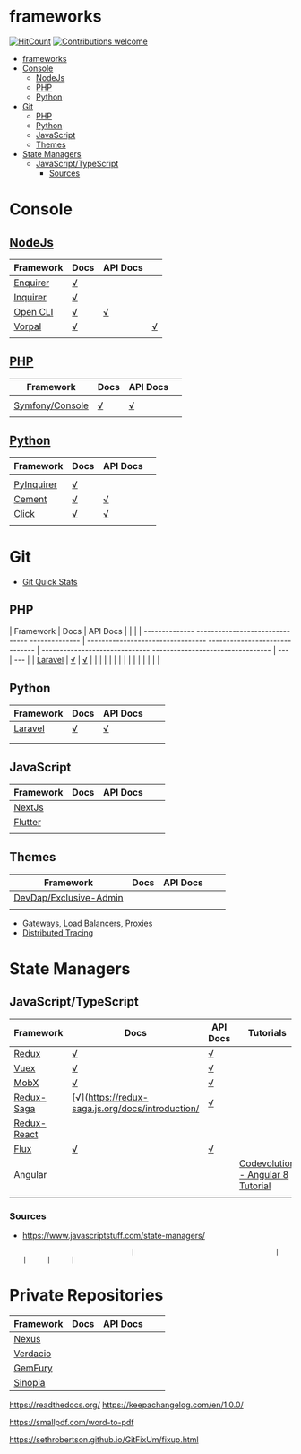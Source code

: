frameworks
====

<!-- [![Npm Version](https://img.shields.io/npm/v/frameworks.svg)](https://www.npmjs.com/package/frameworks) -->
[![HitCount](http://hits.dwyl.io/dragoscirjan/frameworks.svg)](http://hits.dwyl.io/dragoscirjan/frameworks)
[![Contributions welcome](https://img.shields.io/badge/contributions-welcome-brightgreen.svg?style=flat)](https://github.com/dragoscirjan/frameworks/issues)

<!-- [![TravisCI](https://travis-ci.org/dragoscirjan/frameworks.svg?branch=master)](https://travis-ci.org/dragoscirjan/frameworks)
[![CircleCI](https://circleci.com/gh/dragoscirjan/frameworks.svg?style=shield)](https://circleci.com/gh/dragoscirjan/frameworks) -->

<!-- [![Sonarcloud Status](https://sonarcloud.io/api/project_badges/measure?project=glasswingjs_config&metric=alert_status)](https://sonarcloud.io/dashboard?id=glasswingjs_config) 
 [![SonarCloud Coverage](https://sonarcloud.io/api/project_badges/measure?project=glasswingjs_config&metric=coverage)](https://sonarcloud.io/component_measures/metric/coverage/list?id=glasswingjs_config)
 [![SonarCloud Bugs](https://sonarcloud.io/api/project_badges/measure?project=glasswingjs_config&metric=bugs)](https://sonarcloud.io/component_measures/metric/reliability_rating/list?id=glasswingjs_config)
 [![SonarCloud Vulnerabilities](https://sonarcloud.io/api/project_badges/measure?project=glasswingjs_config&metric=vulnerabilities)](https://sonarcloud.io/component_measures/metric/security_rating/list?id=glasswingjs_config) -->

<!-- [![Donate to this project using Patreon](https://img.shields.io/badge/patreon-donate-yellow.svg)](https://patreon.com/dragoscirjan)
[![Donate to this project using Paypal](https://img.shields.io/badge/paypal-donate-yellow.svg)](https://www.paypal.com/cgi-bin/webscr?cmd=_s-xclick&hosted_button_id=UMMN8JPLVAUR4&source=url)
[![Donate to this project using Flattr](https://img.shields.io/badge/flattr-donate-yellow.svg)](https://flattr.com/profile/balupton)
[![Donate to this project using Liberapay](https://img.shields.io/badge/liberapay-donate-yellow.svg)](https://liberapay.com/dragoscirjan)
[![Donate to this project using Thanks App](https://img.shields.io/badge/thanksapp-donate-yellow.svg)](https://givethanks.app/donate/npm/badges)
[![Donate to this project using Boost Lab](https://img.shields.io/badge/boostlab-donate-yellow.svg)](https://boost-lab.app/dragoscirjan/badges)
[![Donate to this project using Buy Me A Coffee](https://img.shields.io/badge/buy%20me%20a%20coffee-donate-yellow.svg)](https://buymeacoffee.com/balupton)
[![Donate to this project using Open Collective](https://img.shields.io/badge/open%20collective-donate-yellow.svg)](https://opencollective.com/dragoscirjan)
[![Donate to this project using Cryptocurrency](https://img.shields.io/badge/crypto-donate-yellow.svg)](https://dragoscirjan.me/crypto)
[![Donate to this project using Paypal](https://img.shields.io/badge/paypal-donate-yellow.svg)](https://dragoscirjan.me/paypal)
[![Buy an item on our wishlist for us](https://img.shields.io/badge/wishlist-donate-yellow.svg)](https://dragoscirjan.me/wishlist) -->

<!-- TOC -->

- [frameworks](#frameworks)
- [Console](#console)
  - [NodeJs](#nodejs)
  - [PHP](#php)
  - [Python](#python)
- [Git](#git)
  - [PHP](#php-1)
  - [Python](#python-1)
  - [JavaScript](#javascript)
  - [Themes](#themes)
- [State Managers](#state-managers)
  - [JavaScript/TypeScript](#javascripttypescript)
    - [Sources](#sources)

<!-- /TOC -->

# Console

## [NodeJs](https://nodejs.org/)

| Framework                                            | Docs                                                        | API Docs                            |                                           |
| ---------------------------------------------------- | ----------------------------------------------------------- | ----------------------------------- | ----------------------------------------- |
| [Enquirer](https://github.com/enquirer/enquirer)     | [√](https://github.com/enquirer/enquirer#-usage)            |                                     |                                           |
| [Inquirer](https://github.com/SBoudrias/Inquirer.js) | [√](https://github.com/SBoudrias/Inquirer.js#documentation) |                                     |                                           |  |
| [Open CLI](http://oclif.io/)                         | [√](https://oclif.io/docs/introduction)                     | [√](https://oclif.io/docs/commands) |                                           |
| [Vorpal](https://github.com/dthree/vorpal)           | [√](https://github.com/dthree/vorpal#getting-started)       |                                     | [√](https://github.com/dthree/vorpal#api) |  |
|                                                      |                                                             |                                     |                                           |

## [PHP](https://php.net/)

| Framework                                             | Docs                                                         | API Docs                                                                                       |     |
| ----------------------------------------------------- | ------------------------------------------------------------ | ---------------------------------------------------------------------------------------------- | --- |
|                                                       |                                                              |                                                                                                |     |
| [Symfony/Console](https://click.palletsprojects.com/) | [√](https://symfony.com/doc/current/components/console.html) | [√](https://github.com/symfony/symfony/blob/3.1/src/Symfony/Component/Console/Application.php) |     |
|                                                       |                                                              |                                                                                                |     |

## [Python](https://www.python.org/)

| Framework                                           | Docs                                                      | API Docs                                           |     |
| --------------------------------------------------- | --------------------------------------------------------- | -------------------------------------------------- | --- |
|                                                     |                                                           |                                                    |     |
| [PyInquirer](https://github.com/CITGuru/PyInquirer) | [√](https://github.com/CITGuru/PyInquirer#documentation)  |                                                    |     |
| [Cement](https://builtoncement.com/)                | [√](https://docs.builtoncement.com/)                      | [√](https://cement.readthedocs.io/en/3.0/)         |     |
| [Click](https://click.palletsprojects.com/)         | [√](https://click.palletsprojects.com/en/7.x/quickstart/) | [√](https://click.palletsprojects.com/en/7.x/api/) |     |
|                                                     |                                                           |                                                    |     |



# Git

* [Git Quick Stats](https://github.com/arzzen/git-quick-stats)

## PHP

| Framework                                             | Docs                                                           | API Docs                                                   |       |       |
| -------------- ------------------------------- -------------- |  --------------------------------- ------------------------------ | ------------------------------ ---------------------------------  |  ---  |  ---  |
| [Laravel](https://laravel.com/) | [√](https://laravel.com/docs/5.7) | [√](https://laravel.com/api/5.7/) |       |       |
|                                                               |                                                                   |                                                                   |       |       |
|                                                               |                                                                   |                                                                   |       |       |

## Python

| Framework                       | Docs                              | API Docs                          |     |     |
| ------------------------------- | --------------------------------- | --------------------------------- | --- | --- |
| [Laravel](https://laravel.com/) | [√](https://laravel.com/docs/5.7) | [√](https://laravel.com/api/5.7/) |     |     |
|                                 |                                   |                                   |     |     |
|                                 |                                   |                                   |     |     |

## JavaScript

| Framework                      | Docs | API Docs |     |     |
| ------------------------------ | ---- | -------- | --- | --- |
| [NextJs](https://nextjs.org/)  |      |          |     |     |
| [Flutter](https://flutter.io/) |      |          |     |     |
|                                |      |          |     |     |

## Themes

| Framework                                                           | Docs | API Docs |     |     |
| ------------------------------------------------------------------- | ---- | -------- | --- | --- |
| [DevDap/Exclusive-Admin](https://github.com/devdap/Exclusive-Admin) |      |          |     |     |
|                                                                     |      |          |     |     |


* [Gateways, Load Balancers, Proxies](gws-lbs-proxies.md)
* [Distributed Tracing](distributed-tracing.md)


# State Managers

## JavaScript/TypeScript

| Framework                                                   | Docs                                                   | API Docs                                            | Tutorials    |
| ----------------------------------------------------------- | ------------------------------------------------------ | --------------------------------------------------- | --- |
| [Redux](https://redux.js.org/)                              | [√](https://redux.js.org/introduction/getting-started) | [√](https://redux.js.org/api/api-reference)         |     |
| [Vuex](https://vuex.vuejs.org/)                             | [√](https://vuex.vuejs.org/guide/)                     | [√](https://vuex.vuejs.org/api/)                    |     |
| [MobX](https://mobx.js.org/)                                | [√](https://mobx.js.org/index.html)                    | [√](https://mobx.js.org/refguide/api.html)          |     |
| [Redux-Saga](https://redux-saga.js.org/)                    | [√](https://redux-saga.js.org/docs/introduction/       | [√](https://redux-saga.js.org/docs/api/)            |     |
| [Redux-React](https://redux.js.org/basics/usage-with-react) |                                                        |                                                     |     |
| [Flux](http://facebook.github.io/flux/)                     | [√](http://facebook.github.io/flux/docs/overview)      | [√](http://facebook.github.io/flux/docs/dispatcher) |     |
| Angular                                                     |                                                        |                                                     | [Codevolution - Angular 8 Tutorial](https://www.youtube.com/watch?v=0eWrpsCLMJQ&list=PLC3y8-rFHvwhBRAgFinJR8KHIrCdTkZcZ&index=1)    |
|                                                             |                                                        |                                                     |     |


### Sources
* https://www.javascriptstuff.com/state-managers/

                                 |                                   |                                   |     |     |

# Private Repositories

| Framework                      | Docs | API Docs |     |     |
| ------------------------------ | ---- | -------- | --- | --- |
| [Nexus](https://www.sonatype.com/product-nexus-repository)  |      |          |     |     |
| [Verdacio](https://verdaccio.org) |      |          |     |     |
| [GemFury](https://gemfury.com)                               |      |          |     |     |
| [Sinopia](https://github.com/rlidwka/sinopia) | |||||

https://readthedocs.org/
https://keepachangelog.com/en/1.0.0/

https://smallpdf.com/word-to-pdf

https://sethrobertson.github.io/GitFixUm/fixup.html
